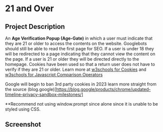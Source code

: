 # 21 and Over

## Project Description

An **Age Verification Popup (Age-Gate)** in which a user must indicate that they are 21 or older to access the contents on the website. Googlebots should  still be able to read the first page for SEO. If a user is under 18 they will be redirected to a page indicating that they cannot view the content on the page. If a user is 21 or older they will be directed directly to the homepage. Cookies have been used so that a return user does not have to verify if they are 21 or older. Learn more at [w3schools for Cookies](https://www.w3schools.com/js/js_cookies.asp) and [w3schools for Javascript Comparison Operators](https://www.w3schools.com/js/js_comparisons.asp)

Google will begin to ban 3rd party cookies in 2023 learn more straight from the source (blog.google)[https://blog.google/products/chrome/updated-timeline-privacy-sandbox-milestones/]

**Recommend not using window.prompt since alone since it is unable to be styled using CSS.

## Screenshot